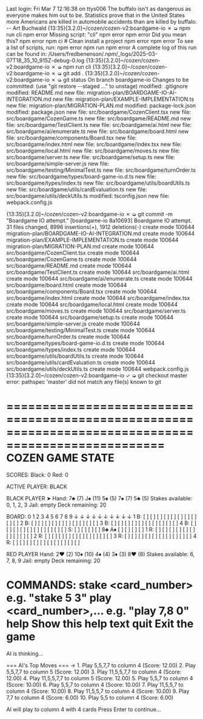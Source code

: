 Last login: Fri Mar  7 12:16:38 on ttys006
The buffalo isn't as dangerous as everyone makes him out to be.
Statistics prove that in the United States more Americans are killed in
automobile accidents than are killed by buffalo.
		-- Art Buchwald
{13:35}[3.2.0]~/cozen/cozen-v2:boardgame-io ✗ ➭ npm run cli
npm error Missing script: "cli"
npm error
npm error Did you mean this?
npm error   npm ci # Clean install a project
npm error
npm error To see a list of scripts, run:
npm error   npm run
npm error A complete log of this run can be found in: /Users/fredbenenson/.npm/_logs/2025-03-07T18_35_10_915Z-debug-0.log
{13:35}[3.2.0]~/cozen/cozen-v2:boardgame-io ✗ ➭ npm run cli
{13:35}[3.2.0]~/cozen/cozen-v2:boardgame-io ✗ ➭ git add .
{13:35}[3.2.0]~/cozen/cozen-v2:boardgame-io ✗ ➭ git status
On branch boardgame-io
Changes to be committed:
  (use "git restore --staged <file>..." to unstage)
	modified:   .gitignore
	modified:   README.md
	new file:   migration-plan/BOARDGAME-IO-AI-INTEGRATION.md
	new file:   migration-plan/EXAMPLE-IMPLEMENTATION.ts
	new file:   migration-plan/MIGRATION-PLAN.md
	modified:   package-lock.json
	modified:   package.json
	new file:   src/boardgame/CozenClient.tsx
	new file:   src/boardgame/CozenGame.ts
	new file:   src/boardgame/README.md
	new file:   src/boardgame/TestClient.ts
	new file:   src/boardgame/ai.html
	new file:   src/boardgame/ai/enumerate.ts
	new file:   src/boardgame/board.html
	new file:   src/boardgame/components/Board.tsx
	new file:   src/boardgame/index.html
	new file:   src/boardgame/index.tsx
	new file:   src/boardgame/local.html
	new file:   src/boardgame/moves.ts
	new file:   src/boardgame/server.ts
	new file:   src/boardgame/setup.ts
	new file:   src/boardgame/simple-server.js
	new file:   src/boardgame/testing/MinimalTest.ts
	new file:   src/boardgame/turnOrder.ts
	new file:   src/boardgame/types/board-game-io.d.ts
	new file:   src/boardgame/types/index.ts
	new file:   src/boardgame/utils/boardUtils.ts
	new file:   src/boardgame/utils/cardEvaluation.ts
	new file:   src/boardgame/utils/deckUtils.ts
	modified:   tsconfig.json
	new file:   webpack.config.js

{13:35}[3.2.0]~/cozen/cozen-v2:boardgame-io ✗ ➭ git commit -m "Boardgame IO attempt."
[boardgame-io 8a10693] Boardgame IO attempt.
 31 files changed, 8996 insertions(+), 1912 deletions(-)
 create mode 100644 migration-plan/BOARDGAME-IO-AI-INTEGRATION.md
 create mode 100644 migration-plan/EXAMPLE-IMPLEMENTATION.ts
 create mode 100644 migration-plan/MIGRATION-PLAN.md
 create mode 100644 src/boardgame/CozenClient.tsx
 create mode 100644 src/boardgame/CozenGame.ts
 create mode 100644 src/boardgame/README.md
 create mode 100644 src/boardgame/TestClient.ts
 create mode 100644 src/boardgame/ai.html
 create mode 100644 src/boardgame/ai/enumerate.ts
 create mode 100644 src/boardgame/board.html
 create mode 100644 src/boardgame/components/Board.tsx
 create mode 100644 src/boardgame/index.html
 create mode 100644 src/boardgame/index.tsx
 create mode 100644 src/boardgame/local.html
 create mode 100644 src/boardgame/moves.ts
 create mode 100644 src/boardgame/server.ts
 create mode 100644 src/boardgame/setup.ts
 create mode 100644 src/boardgame/simple-server.js
 create mode 100644 src/boardgame/testing/MinimalTest.ts
 create mode 100644 src/boardgame/turnOrder.ts
 create mode 100644 src/boardgame/types/board-game-io.d.ts
 create mode 100644 src/boardgame/types/index.ts
 create mode 100644 src/boardgame/utils/boardUtils.ts
 create mode 100644 src/boardgame/utils/cardEvaluation.ts
 create mode 100644 src/boardgame/utils/deckUtils.ts
 create mode 100644 webpack.config.js
{13:35}[3.2.0]~/cozen/cozen-v2:boardgame-io ✓ ➭ git checkout master
error: pathspec 'master' did not match any file(s) known to git

====================================================================================================
                                  COZEN GAME STATE
====================================================================================================

SCORES:
Black: 0   Red: 0

ACTIVE PLAYER:  BLACK

 BLACK PLAYER
➤ Hand: 7♣ (7) J♠ (11) 5♠ (5) 7♠ (7) 5♣ (5)
  Stakes available: 0, 1, 2, 3
  Jail: empty
  Deck remaining: 20

BOARD:
       0   1   2   3   4   5   6   7   8   9
       ↓   ↓   ↓   ↓   ↓   ↓   ↓   ↓   ↓   ↓
 1 B: [ ] [ ] [ ] [ ] [ ] [ ] [ ] [ ] [ ] [ ]
 2 B: [ ] [ ] [ ] [ ] [ ] [ ] [ ] [ ] [ ] [ ]
 3 B: [ ] [ ] [ ] [ ] [ ] [ ] [ ] [ ] [ ] [ ]
 4 B: [ ] [ ] [ ] [ ] [ ] [ ] [ ] [ ] [ ] [ ]
S:    [ ] [ ] [ ] [ ] 8♣  A♦ [ ] [ ] [ ] [ ]
 1 R: [ ] [ ] [ ] [ ] [ ] [ ] [ ] [ ] [ ] [ ]
 2 R: [ ] [ ] [ ] [ ] [ ] [ ] [ ] [ ] [ ] [ ]
 3 R: [ ] [ ] [ ] [ ] [ ] [ ] [ ] [ ] [ ] [ ]
 4 R: [ ] [ ] [ ] [ ] [ ] [ ] [ ] [ ] [ ] [ ]

 RED PLAYER
  Hand: 2♥ (2) 10♦ (10) 4♦ (4) 3♦ (3) 8♥ (8)
  Stakes available: 6, 7, 8, 9
  Jail: empty
  Deck remaining: 20

COMMANDS:
  stake <card_number> <column>     e.g. "stake 5 3"
  play <card_number>,... <column>  e.g. "play 7,8 0"
  help                             Show this help text
  quit                             Exit the game
====================================================================================================
AI is thinking...

=== AI's Top Moves ===
→ 1. Play 5,5,7,7 to column 4 (Score: 12.00)
  2. Play 5,5,7,7 to column 5 (Score: 12.00)
  3. Play 11,5,5,7,7 to column 4 (Score: 12.00)
  4. Play 11,5,5,7,7 to column 5 (Score: 12.00)
  5. Play 5,5,7 to column 4 (Score: 10.00)
  6. Play 5,5,7 to column 4 (Score: 10.00)
  7. Play 11,5,5,7 to column 4 (Score: 10.00)
  8. Play 11,5,5,7 to column 4 (Score: 10.00)
  9. Play 7,7 to column 4 (Score: 6.00)
  10. Play 5,5 to column 4 (Score: 6.00)

AI will play to column 4 with 4 cards
Press Enter to continue...
